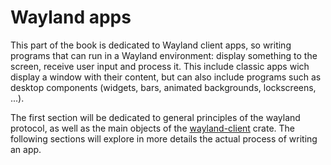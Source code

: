 # Wayland apps

This part of the book is dedicated to Wayland client apps, so writing programs that can run in
a Wayland environment: display something to the screen, receive user input and process it. This
include classic apps wich display a window with their content, but can also include programs such
as desktop components (widgets, bars, animated backgrounds, lockscreens, ...).

The first section will be dedicated to general principles of the wayland protocol, as well as the
main objects of the [wayland-client](https://crates.io/crates/wayland-client) crate. The following
sections will explore in more details the actual process of writing an app.
